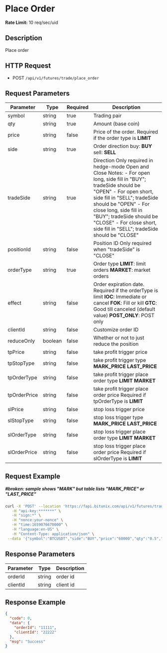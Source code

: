 # Place Order

**Rate Limit:** 10 req/sec/uid

## Description

Place order

## HTTP Request

* POST `/api/v1/futures/trade/place_order`

## Request Parameters

| Parameter    | Type    | Required | Description                                                                                                                                                                                                                                                                                                                         |
|--------------|---------|----------|-------------------------------------------------------------------------------------------------------------------------------------------------------------------------------------------------------------------------------------------------------------------------------------------------------------------------------------|
| symbol       | string  | true     | Trading pair                                                                                                                                                                                                                                                                                                                        |
| qty          | string  | true     | Amount (base coin)                                                                                                                                                                                                                                                                                                                  |
| price        | string  | false    | Price of the order. Required if the order type is **LIMIT**                                                                                                                                                                                                                                                                         |
| side         | string  | true     | Order direction buy: **BUY** sell: **SELL**                                                                                                                                                                                                                                                                                         |
| tradeSide    | string  | true     | Direction Only required in hedge-mode Open and Close Notes: - For open long, side fill in "BUY"; tradeSide should be "OPEN" - For open short, side fill in "SELL"; tradeSide should be "OPEN" - For close long, side fill in "BUY"; tradeSide should be "CLOSE" - For close short, side fill in "SELL"; tradeSide should be "CLOSE" |
| positionId   | string  | false    | Position ID Only required when "tradeSide" is "CLOSE"                                                                                                                                                                                                                                                                               |
| orderType    | string  | true     | Order type **LIMIT**: limit orders **MARKET**: market orders                                                                                                                                                                                                                                                                        |
| effect       | string  | false    | Order expiration date. Required if the orderType is limit **IOC**: Immediate or cancel **FOK**: Fill or kill **GTC**: Good till canceled (default value) **POST_ONLY**: POST only                                                                                                                                                   |
| clientId     | string  | false    | Customize order ID                                                                                                                                                                                                                                                                                                                  |
| reduceOnly   | boolean | false    | Whether or not to just reduce the position                                                                                                                                                                                                                                                                                          |
| tpPrice      | string  | false    | take profit trigger price                                                                                                                                                                                                                                                                                                           |
| tpStopType   | string  | false    | take profit trigger type **MARK_PRICE** **LAST_PRICE**                                                                                                                                                                                                                                                                              |
| tpOrderType  | string  | false    | take profit trigger place order type **LIMIT** **MARKET**                                                                                                                                                                                                                                                                           |
| tpOrderPrice | string  | false    | take profit trigger place order price Required if tpOrderType is **LIMIT**                                                                                                                                                                                                                                                          |
| slPrice      | string  | false    | stop loss trigger price                                                                                                                                                                                                                                                                                                             |
| slStopType   | string  | false    | stop loss trigger type **MARK_PRICE** **LAST_PRICE**                                                                                                                                                                                                                                                                                |
| slOrderType  | string  | false    | stop loss trigger place order type **LIMIT** **MARKET**                                                                                                                                                                                                                                                                             |
| slOrderPrice | string  | false    | stop loss trigger place order price Required if slOrderType is **LIMIT**                                                                                                                                                                                                                                                            |

## Request Example

##### #broken: sample shows "MARK" but table lists "MARK_PRICE" or "LAST_PRICE"

```bash
curl -X 'POST' --location 'https://fapi.bitunix.com/api/v1/futures/trade/place_order' \
   -H "api-key:*******" \
   -H "sign:*" \
   -H "nonce:your-nonce" \
   -H "time:1659076670000" \
   -H "language:en-US" \
   -H "Content-Type: application/json" \
 --data '{"symbol":"BTCUSDT","side":"BUY","price":"60000","qty":"0.5","positionId":"111","tradeSide":"CLOSE","orderType":"LIMIT","reduceOnly":false,"effect":"GTC","clientId":"1110000aaa","tpPrice":"61000","tpStopType":"MARK","tpOrderType":"LIMIT","tpOrderPrice":"61000.1"}'
```

## Response Parameters

| Parameter | Type   | Description |
|-----------|--------|-------------|
| orderId   | string | order id    |
| clientId  | string | client id   |

## Response Example

```json
{
  "code": 0,
  "data": {
    "orderId": "11111",
    "clientId": "22222"
  },
  "msg": "Success"
}
```